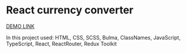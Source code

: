 # React currency converter

[DEMO LINK](https://github.com/Prince3378/react_currency_converter.git)

In this project used: HTML, CSS, SCSS, Bulma, ClassNames, JavaScript, TypeScript, React, ReactRouter, Redux Toolkit